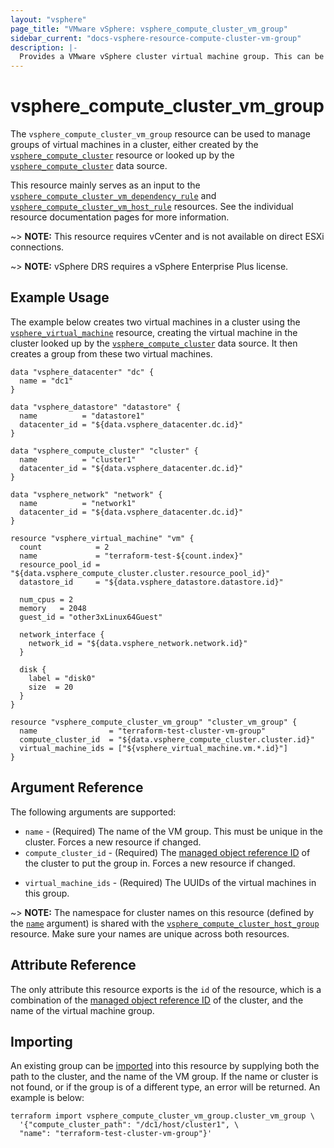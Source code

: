 ```yaml
---
layout: "vsphere"
page_title: "VMware vSphere: vsphere_compute_cluster_vm_group"
sidebar_current: "docs-vsphere-resource-compute-cluster-vm-group"
description: |-
  Provides a VMware vSphere cluster virtual machine group. This can be used to manage groups of virtual machines for relevant rules in a cluster.
---
```


# vsphere\_compute\_cluster\_vm\_group

The `vsphere_compute_cluster_vm_group` resource can be used to manage groups of
virtual machines in a cluster, either created by the
[`vsphere_compute_cluster`][tf-vsphere-cluster-resource] resource or looked up
by the [`vsphere_compute_cluster`][tf-vsphere-cluster-data-source] data source.

[tf-vsphere-cluster-resource]: /docs/providers/vsphere/r/compute_cluster.html
[tf-vsphere-cluster-data-source]: /docs/providers/vsphere/d/compute_cluster.html

This resource mainly serves as an input to the
[`vsphere_compute_cluster_vm_dependency_rule`][tf-vsphere-cluster-vm-dependency-rule-resource]
and
[`vsphere_compute_cluster_vm_host_rule`][tf-vsphere-cluster-vm-host-rule-resource]
resources. See the individual resource documentation pages for more information.

[tf-vsphere-cluster-vm-dependency-rule-resource]: /docs/providers/vsphere/r/compute_cluster_vm_dependency_rule.html
[tf-vsphere-cluster-vm-host-rule-resource]: /docs/providers/vsphere/r/compute_cluster_vm_host_rule.html

~> **NOTE:** This resource requires vCenter and is not available on direct ESXi
connections.

~> **NOTE:** vSphere DRS requires a vSphere Enterprise Plus license.

## Example Usage

The example below creates two virtual machines in a cluster using the
[`vsphere_virtual_machine`][tf-vsphere-vm-resource] resource, creating the
virtual machine in the cluster looked up by the
[`vsphere_compute_cluster`][tf-vsphere-cluster-data-source] data source. It
then creates a group from these two virtual machines.

[tf-vsphere-vm-resource]: /docs/providers/vsphere/r/virtual_machine.html

```hcl
data "vsphere_datacenter" "dc" {
  name = "dc1"
}

data "vsphere_datastore" "datastore" {
  name          = "datastore1"
  datacenter_id = "${data.vsphere_datacenter.dc.id}"
}

data "vsphere_compute_cluster" "cluster" {
  name          = "cluster1"
  datacenter_id = "${data.vsphere_datacenter.dc.id}"
}

data "vsphere_network" "network" {
  name          = "network1"
  datacenter_id = "${data.vsphere_datacenter.dc.id}"
}

resource "vsphere_virtual_machine" "vm" {
  count            = 2
  name             = "terraform-test-${count.index}"
  resource_pool_id = "${data.vsphere_compute_cluster.cluster.resource_pool_id}"
  datastore_id     = "${data.vsphere_datastore.datastore.id}"

  num_cpus = 2
  memory   = 2048
  guest_id = "other3xLinux64Guest"

  network_interface {
    network_id = "${data.vsphere_network.network.id}"
  }

  disk {
    label = "disk0"
    size  = 20
  }
}

resource "vsphere_compute_cluster_vm_group" "cluster_vm_group" {
  name                = "terraform-test-cluster-vm-group"
  compute_cluster_id  = "${data.vsphere_compute_cluster.cluster.id}"
  virtual_machine_ids = ["${vsphere_virtual_machine.vm.*.id}"]
}
```

## Argument Reference

The following arguments are supported:

* `name` - (Required) The name of the VM group. This must be unique in the
  cluster. Forces a new resource if changed.
* `compute_cluster_id` - (Required) The [managed object reference
  ID][docs-about-morefs] of the cluster to put the group in.  Forces a new
  resource if changed.

[docs-about-morefs]: /docs/providers/vsphere/index.html#use-of-managed-object-references-by-the-vsphere-provider

* `virtual_machine_ids` - (Required) The UUIDs of the virtual machines in this
  group.

~> **NOTE:** The namespace for cluster names on this resource (defined by the
[`name`](#name) argument) is shared with the
[`vsphere_compute_cluster_host_group`][tf-vsphere-cluster-host-group-resource]
resource. Make sure your names are unique across both resources.

[tf-vsphere-cluster-host-group-resource]: /docs/providers/vsphere/r/compute_cluster_host_group.html

## Attribute Reference

The only attribute this resource exports is the `id` of the resource, which is
a combination of the [managed object reference ID][docs-about-morefs] of the
cluster, and the name of the virtual machine group.

## Importing

An existing group can be [imported][docs-import] into this resource by
supplying both the path to the cluster, and the name of the VM group. If the
name or cluster is not found, or if the group is of a different type, an error
will be returned. An example is below:

[docs-import]: https://www.terraform.io/docs/import/index.html

```
terraform import vsphere_compute_cluster_vm_group.cluster_vm_group \
  '{"compute_cluster_path": "/dc1/host/cluster1", \
  "name": "terraform-test-cluster-vm-group"}'
```
